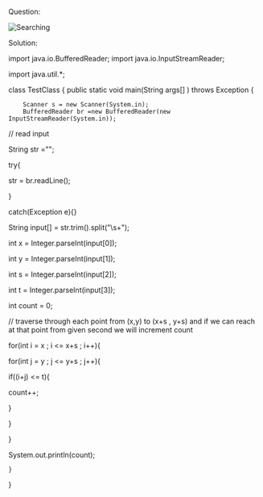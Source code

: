 Question:

![Searching](https://user-images.githubusercontent.com/71627585/151709069-75499a06-5f81-40e3-a654-ed8e2e586d61.png)

Solution:

import java.io.BufferedReader;
import java.io.InputStreamReader;

import java.util.*;


class TestClass {
    public static void main(String args[] ) throws Exception {
       

        Scanner s = new Scanner(System.in);
        BufferedReader br =new BufferedReader(new InputStreamReader(System.in));

// read input

String str ="";

try{

str = br.readLine();

}

catch(Exception e){}

String input[] = str.trim().split("\\s+");

int x = Integer.parseInt(input[0]);

int y = Integer.parseInt(input[1]);

int s = Integer.parseInt(input[2]);

int t = Integer.parseInt(input[3]);

int count = 0;

// traverse through each point from (x,y) to (x+s , y+s) and if we can reach at that point from given second we will increment count

for(int i = x ; i <= x+s ; i++){

for(int j = y ; j <= y+s ; j++){

if((i+j) <= t){

count++;

}

}

}

System.out.println(count);

       

    }
}
